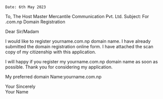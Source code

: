                                                                                                                                                               Date: 6th May 2023

To,
The Host Master
Mercantile Communication Pvt. Ltd.
Subject: For .com.np Domain Registration

Dear Sir/Madam

I would like to register yourname.com.np domain name. I have already submitted the domain registration online form. I have attached the scan copy of my citizenship  with this application.

I will happy if you register my yourname.com.np domain name as soon as possible. Thank you for considering my application.

My preferred domain Name:yourname.com.np

Your Sincerely  
Your Name


